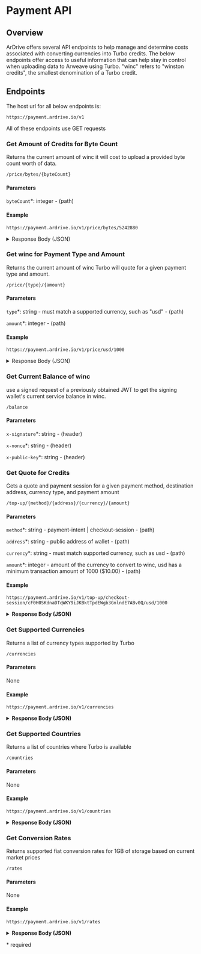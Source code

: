 # Payment API

## Overview

ArDrive offers several API endpoints to help manage and determine costs associated with converting currencies into Turbo credits. The below endpoints offer access to useful information that can help stay in control when uploading data to Arweave using Turbo. "winc" refers to "winston credits", the smallest denomination of a Turbo credit.

## Endpoints

The host url for all below endpoints is:

`https://payment.ardrive.io/v1`

All of these endpoints use GET requests

### Get Amount of Credits for Byte Count

Returns the current amount of winc it will cost to upload a provided byte count worth of data.

`/price/bytes/{byteCount}`

#### Parameters

`byteCount`*: integer - (path)

#### Example

```
https://payment.ardrive.io/v1/price/bytes/5242880
```

<details><summary>Response Body (JSON)</summary>

```
{
  "winc": "1676650364",
  "adjustments": [
    {
      "name": "FWD Research July 2023 Subsidy",
      "description": "A 60% discount for uploads over 500KiB",
      "operator": "multiply",
      "value": 0.6,
      "adjustmentAmount": "-2514975546"
    }
  ]
}
```
</details>

### Get winc for Payment Type and Amount

Returns the current amount of winc Turbo will quote for a given payment type and amount.

`/price/{type}/{amount}`

#### Parameters

`type`*: string - must match a supported currency, such as "usd" - (path)

`amount`*: integer - (path)

#### Example

```
https://payment.ardrive.io/v1/price/usd/1000
```
<details><summary>Response Body (JSON)</summary>

```
{
  "winc": "1365248226950"
}
```
</details>

### Get Current Balance of winc

use a signed request of a previously obtained JWT to get the signing wallet's current service balance in winc.

`/balance`

#### Parameters

`x-signature`*: string - (header)

`x-nonce`*: string - (header)

`x-public-key`*: string - (header)

### Get Quote for Credits

Gets a quote and payment session for a given payment method, destination address, currency type, and payment amount

`/top-up/{method}/{address}/{currency}/{amount}`

#### Parameters

`method`*: string - payment-intent | checkout-session - (path)

`address`*: string - public address of wallet - (path) 

`currency`*: string - must match supported currency, such as usd - (path)

`amount`*: integer - amount of the currency to convert to winc, usd has a minimum transaction amount of 1000 ($10.00) - (path)

#### Example

```
https://payment.ardrive.io/v1/top-up/checkout-session/cF0H0SKdnaDTqWKY9iJKBktTpdEWgb3GnlndE7ABv0Q/usd/1000
```



<details>
<summary><b>Response Body (JSON)</b></summary>

```
{
  "topUpQuote": {
    "topUpQuoteId": "54f57b67-4fcf-47fb-85e6-85d4a8c96f25",
    "destinationAddressType": "arweave",
    "paymentAmount": 1000,
    "winstonCreditAmount": "1360424028269",
    "destinationAddress": "cF0H0SKdnaDTqWKY9iJKBktTpdEWgb3GnlndE7ABv0Q",
    "currencyType": "usd",
    "quoteExpirationDate": "2023-07-27T01:56:26.436Z",
    "paymentProvider": "stripe"
  },
  "paymentSession": {
    "id": "cs_live_a1p47UpvijHGe7sI8AI1kScZdd5qKzdyaHUWRaeuFVvVvDHXeuck68Pf51",
    "object": "checkout.session",
    "after_expiration": null,
    "allow_promotion_codes": null,
    "amount_subtotal": 1000,
    "amount_total": 1000,
    "automatic_tax": {
      "enabled": false,
      "status": null
    },
    "billing_address_collection": null,
    "cancel_url": "https://app.ardrive.io",
    "client_reference_id": null,
    "consent": null,
    "consent_collection": null,
    "created": 1690422686,
    "currency": "usd",
    "currency_conversion": null,
    "custom_fields": [],
    "custom_text": {
      "shipping_address": null,
      "submit": null
    },
    "customer": null,
    "customer_creation": "if_required",
    "customer_details": null,
    "customer_email": null,
    "expires_at": 1690509086,
    "invoice": null,
    "invoice_creation": {
      "enabled": false,
      "invoice_data": {
        "account_tax_ids": null,
        "custom_fields": null,
        "description": null,
        "footer": null,
        "metadata": {},
        "rendering_options": null
      }
    },
    "livemode": true,
    "locale": null,
    "metadata": {},
    "mode": "payment",
    "payment_intent": null,
    "payment_link": null,
    "payment_method_collection": "always",
    "payment_method_options": {},
    "payment_method_types": [
      "card"
    ],
    "payment_status": "unpaid",
    "phone_number_collection": {
      "enabled": false
    },
    "recovered_from": null,
    "setup_intent": null,
    "shipping_address_collection": null,
    "shipping_cost": null,
    "shipping_details": null,
    "shipping_options": [],
    "status": "open",
    "submit_type": null,
    "subscription": null,
    "success_url": "https://app.ardrive.io",
    "total_details": {
      "amount_discount": 0,
      "amount_shipping": 0,
      "amount_tax": 0
    },
    "url": "https://checkout.stripe.com/c/pay/cs_live_a1p47UpvijHGe7sI8AI1kScZdd5qKzdyaHUWRaeuFVvVvDHXeuck68Pf51#fidkdWxOYHwnPyd1blppbHNgWjA0T1BEcXJGPWR1VUpSbkFJSFR0S0M8dlV1Y2tgS1ZVa3JdPVxfPXw0Q0tBaTNzPDFtX0xyf2JDVlxpNzJnUkAxSmp2PUZJdHBwa1B2ck53TmZkQW1BSjNoNTU3XG88RGBObycpJ2N3amhWYHdzYHcnP3F3cGApJ2lkfGpwcVF8dWAnPyd2bGtiaWBabHFgaCcpJ2BrZGdpYFVpZGZgbWppYWB3dic%2FcXdwYHgl"
  }
}
```
</details>

### Get Supported Currencies

Returns a list of currency types supported by Turbo

`/currencies`

#### Parameters

None

#### Example

```
https://payment.ardrive.io/v1/currencies
```

<details><summary><b>Response Body (JSON)</b></summary>

```
{
  "supportedCurrencies": [
    "aud",
    "brl",
    "cad",
    "eur",
    "gbp",
    "hkd",
    "inr",
    "jpy",
    "sgd",
    "usd"
  ],
  "limits": {
    "aud": {
      "maximumPaymentAmount": 1500000,
      "minimumPaymentAmount": 1500,
      "suggestedPaymentAmounts": [
        2500,
        7500,
        15000
      ],
      "zeroDecimalCurrency": false
    },
    "brl": {
      "maximumPaymentAmount": 5000000,
      "minimumPaymentAmount": 5000,
      "suggestedPaymentAmounts": [
        12500,
        25000,
        50000
      ],
      "zeroDecimalCurrency": false
    },
    "cad": {
      "maximumPaymentAmount": 1300000,
      "minimumPaymentAmount": 1400,
      "suggestedPaymentAmounts": [
        2500,
        5000,
        10000
      ],
      "zeroDecimalCurrency": false
    },
    "eur": {
      "maximumPaymentAmount": 1000000,
      "minimumPaymentAmount": 1000,
      "suggestedPaymentAmounts": [
        2500,
        5000,
        10000
      ],
      "zeroDecimalCurrency": false
    },
    "gbp": {
      "maximumPaymentAmount": 770000,
      "minimumPaymentAmount": 780,
      "suggestedPaymentAmounts": [
        2000,
        4000,
        8000
      ],
      "zeroDecimalCurrency": false
    },
    "hkd": {
      "maximumPaymentAmount": 7800000,
      "minimumPaymentAmount": 7900,
      "suggestedPaymentAmounts": [
        20000,
        40000,
        80000
      ],
      "zeroDecimalCurrency": false
    },
    "inr": {
      "maximumPaymentAmount": 90000000,
      "minimumPaymentAmount": 83000,
      "suggestedPaymentAmounts": [
        200000,
        400000,
        800000
      ],
      "zeroDecimalCurrency": false
    },
    "jpy": {
      "maximumPaymentAmount": 1500000,
      "minimumPaymentAmount": 1500,
      "suggestedPaymentAmounts": [
        3500,
        6500,
        15000
      ],
      "zeroDecimalCurrency": true
    },
    "sgd": {
      "maximumPaymentAmount": 1300000,
      "minimumPaymentAmount": 1500,
      "suggestedPaymentAmounts": [
        2500,
        7500,
        15000
      ],
      "zeroDecimalCurrency": false
    },
    "usd": {
      "maximumPaymentAmount": 1000000,
      "minimumPaymentAmount": 1000,
      "suggestedPaymentAmounts": [
        2500,
        5000,
        10000
      ],
      "zeroDecimalCurrency": false
    }
  }
}
```
</details>

### Get Supported Countries

Returns a list of countries where Turbo is available

`/countries`

#### Parameters

None

#### Example

```
https://payment.ardrive.io/v1/countries
```

<details><summary><b>Response Body (JSON)</b></summary>

```
[
  "United States",
  "United Kingdom",
  "Afghanistan",
  "Albania",
  "Algeria",
  "Andorra",
  "Angola",
  "Antigua and Barbuda",
  "Argentina",
  "Armenia",
  "Australia",
  "Austria",
  "Azerbaijan",
  "Bahamas",
  "Bahrain",
  "Bangladesh",
  "Barbados",
  "Belarus",
  "Belgium",
  "Belize",
  "Benin",
  "Bhutan",
  "Bolivia",
  "Bosnia and Herzegovina",
  "Botswana",
  "Brazil",
  "Brunei",
  "Bulgaria",
  "Burkina Faso",
  "Burundi",
  "Cabo Verde",
  "Cambodia",
  "Cameroon",
  "Canada",
  "Central African Republic",
  "Chad",
  "Chile",
  "China",
  "Colombia",
  "Comoros",
  "Congo",
  "Costa Rica",
  "Cote d'Ivoire",
  "Croatia",
  "Cyprus",
  "Czech Republic",
  "Democratic Republic of the Congo",
  "Denmark",
  "Djibouti",
  "Dominica",
  "Dominican Republic",
  "East Timor",
  "Ecuador",
  "Egypt",
  "El Salvador",
  "Equatorial Guinea",
  "Eritrea",
  "Estonia",
  "Eswatini",
  "Ethiopia",
  "Fiji",
  "Finland",
  "France",
  "Gabon",
  "Gambia",
  "Georgia",
  "Germany",
  "Ghana",
  "Greece",
  "Grenada",
  "Guatemala",
  "Guinea",
  "Guinea-Bissau",
  "Guyana",
  "Haiti",
  "Honduras",
  "Hungary",
  "Iceland",
  "India",
  "Indonesia",
  "Iraq",
  "Ireland",
  "Israel",
  "Italy",
  "Jamaica",
  "Japan",
  "Jordan",
  "Kazakhstan",
  "Kenya",
  "Kiribati",
  "Kuwait",
  "Kyrgyzstan",
  "Laos",
  "Latvia",
  "Lebanon",
  "Lesotho",
  "Liberia",
  "Libya",
  "Liechtenstein",
  "Lithuania",
  "Luxembourg",
  "Madagascar",
  "Malawi",
  "Malaysia",
  "Maldives",
  "Mali",
  "Malta",
  "Marshall Islands",
  "Mauritania",
  "Mauritius",
  "Mexico",
  "Micronesia",
  "Moldova",
  "Monaco",
  "Mongolia",
  "Montenegro",
  "Morocco",
  "Mozambique",
  "Myanmar",
  "Namibia",
  "Nauru",
  "Nepal",
  "Netherlands",
  "New Zealand",
  "Nicaragua",
  "Niger",
  "Nigeria",
  "North Macedonia",
  "Norway",
  "Oman",
  "Pakistan",
  "Palau",
  "Palestine",
  "Panama",
  "Papua New Guinea",
  "Paraguay",
  "Peru",
  "Philippines",
  "Poland",
  "Portugal",
  "Qatar",
  "Romania",
  "Russia",
  "Rwanda",
  "Saint Kitts and Nevis",
  "Saint Lucia",
  "Saint Vincent and the Grenadines",
  "Samoa",
  "San Marino",
  "Sao Tome and Principe",
  "Saudi Arabia",
  "Senegal",
  "Serbia",
  "Seychelles",
  "Sierra Leone",
  "Singapore",
  "Slovakia",
  "Slovenia",
  "Solomon Islands",
  "Somalia",
  "South Africa",
  "South Korea",
  "South Sudan",
  "Spain",
  "Sri Lanka",
  "Sudan",
  "Suriname",
  "Sweden",
  "Switzerland",
  "Taiwan",
  "Tajikistan",
  "Tanzania",
  "Thailand",
  "Togo",
  "Tonga",
  "Trinidad and Tobago",
  "Tunisia",
  "Turkey",
  "Turkmenistan",
  "Tuvalu",
  "Uganda",
  "Ukraine",
  "United Arab Emirates",
  "Uruguay",
  "Uzbekistan",
  "Vanuatu",
  "Vatican City",
  "Venezuela",
  "Vietnam",
  "Yemen",
  "Zambia",
  "Zimbabwe"
]
```
</details>

### Get Conversion Rates

Returns supported fiat conversion rates for 1GB of storage based on current market prices

`/rates`

#### Parameters

None

#### Example

```
https://payment.ardrive.io/v1/rates
```

<details><summary><b>Response Body (JSON)</b></summary>

```
{
  "winc": "343168912867",
  "fiat": {
    "aud": 3.52873729722864,
    "brl": 11.34598786477272,
    "cad": 3.15729126594135,
    "eur": 2.1569195680425,
    "gbp": 1.8487882011791101,
    "hkd": 18.66938404981161,
    "inr": 196.24591287088242,
    "jpy": 334.744630809484,
    "sgd": 3.16995419882613,
    "usd": 2.39329431522465
  },
  "adjustments": [
    {
      "name": "FWD Research July 2023 Subsidy",
      "description": "A 60% discount for uploads over 500KiB",
      "operator": "multiply",
      "value": 0.6,
      "adjustmentAmount": "-514753369299"
    }
  ]
}
```
</details>



\* required